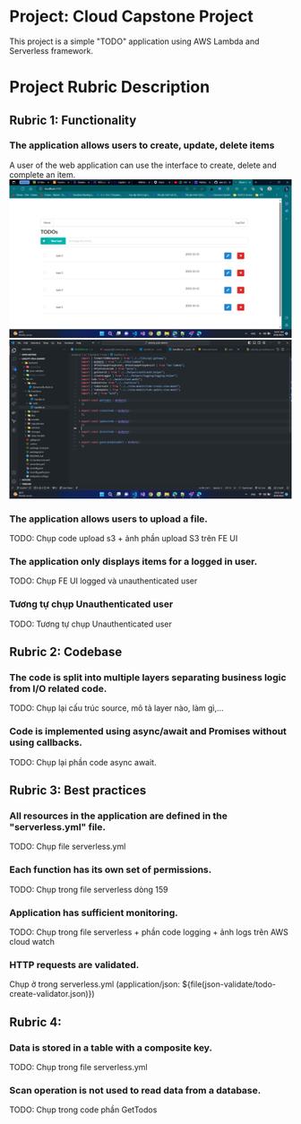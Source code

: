 # Project: Cloud Capstone Project

This project is a simple "TODO" application using AWS Lambda and Serverless framework.

# Project Rubric Description

## Rubric 1: Functionality

### The application allows users to create, update, delete items
A user of the web application can use the interface to create, delete and complete an item.
![Alt CRUD_UI](capstone_rubric_screenshots/CRUD_UI.png)
![Alt CRUD_Backend](CRUD_Backend.png)

### The application allows users to upload a file.
TODO: Chụp code upload s3 + ảnh phần upload S3 trên FE UI

### The application only displays items for a logged in user.
TODO: Chụp FE UI logged và unauthenticated user

### Tương tự chụp Unauthenticated user
TODO: Tương tự chụp Unauthenticated user

## Rubric 2: Codebase

### The code is split into multiple layers separating business logic from I/O related code.
TODO: Chụp lại cấu trúc source, mô tả layer nào, làm gì,...

### Code is implemented using async/await and Promises without using callbacks.
TODO: Chụp lại phần code async await.

## Rubric 3: Best practices

### All resources in the application are defined in the "serverless.yml" file.
TODO: Chụp file serverless.yml
### Each function has its own set of permissions.
TODO: Chụp trong file serverless dòng 159
### Application has sufficient monitoring.
TODO: Chụp trong file serverless + phần code logging + ảnh logs trên AWS cloud watch
### HTTP requests are validated.
Chụp ở trong serverless.yml (application/json: ${file(json-validate/todo-create-validator.json)})

## Rubric 4: 

### Data is stored in a table with a composite key.
TODO: Chụp trong file serverless.yml
### Scan operation is not used to read data from a database.
TODO: Chụp trong code phần GetTodos
